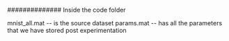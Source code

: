 ############## Inside the code folder

mnist_all.mat -- is the source dataset
params.mat -- has all the parameters that we have stored post experimentation
